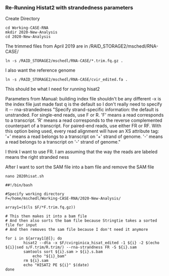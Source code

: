 ### Re-Running Histat2 with strandedness parameters

Create Directory
```
cd Working-CASE-RNA
mkdir 2020-New-Analysis
cd 2020-New-Analysis
```

The trimmed files from April 2019 are in /RAID_STORAGE2/mschedl/RNA-CASE/

`ln -s /RAID_STORAGE2/mschedl/RNA-CASE/*.trim.fq.gz .`

I also want the reference genome

`ln -s /RAID_STORAGE2/mschedl/RNA-CASE/cvir_edited.fa .`

This should be what I need for running hisat2


Parameters from Manual:
building index file shouldn't be any different
-x is the index file just made
fast q is the default so I don't really need to specify it
-- rna-strandedness "Specify strand-specific information: the default is unstranded.
For single-end reads, use F or R. 'F' means a read corresponds to a transcript. 'R' means a read corresponds to the reverse complemented counterpart of a transcript. For paired-end reads, use either FR or RF.
With this option being used, every read alignment will have an XS attribute tag: '+' means a read belongs to a transcript on '+' strand of genome. '-' means a read belongs to a transcript on '-' strand of genome."

I think I want to use FR. I am assuming that the way the reads are labeled means the right stranded ness

After I want to sort the SAM file into a bam file and remove the SAM file

`nano 2020hisat.sh`

```
##!/bin/bash

#Specify working directory
F=/home/mschedl/Working-CASE-RNA/2020-New-Analysis/

array1=($(ls $F/*F.trim.fq.gz))

# This then makes it into a bam file
# And then also sorts the bam file because Stringtie takes a sorted file for input
# And then removes the sam file because I don't need it anymore

for i in ${array1[@]}; do
        hisat2 --dta -x $F/cvirginica_hisat_edited -1 ${i} -2 $(echo ${i}|sed s/F.trim/R.trim/) --rna-strandness FR -S ${i}.sam
        samtools sort ${i}.sam > ${i}.s.bam
    		echo "${i}_bam"
        rm ${i}.sam
        echo "HISAT2 PE ${i}" $(date)
done
```
